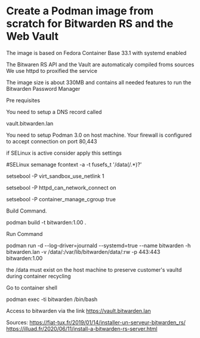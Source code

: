 # Create a Podman image from scratch for Bitwarden RS and the Web Vault

The image is based on Fedora Container Base 33.1 with systemd enabled

The Bitwaren RS API and the Vault are automaticaly compiled  froms sources
We use httpd to proxified the service

The image size is about 330MB and contains all needed features to run the Bitwarden Password Manager

Pre requisites

You need to setup a DNS record called 

vault.bitwarden.lan

You need to setup Podman 3.0 on host machine.
Your firewall is configured to accept connection on port 80,443

if SELinux is active consider apply this settings

#SELinux
semanage fcontext -a -t fusefs_t '/data(/.*)?'

setsebool -P virt_sandbox_use_netlink 1

setsebool -P httpd_can_network_connect on

setsebool -P container_manage_cgroup true

Build Command.

podman build -t bitwarden:1.00 .

Run Command

podman run -d --log-driver=journald --systemd=true --name bitwarden -h bitwarden.lan  -v /data/:/var/lib/bitwarden/data/:rw -p 443:443 bitwarden:1.00

the /data must exist on the host machine to preserve customer's vaultd during container recycling

Go to container shell

podman exec -ti bitwarden /bin/bash

Access to bitwarden via the link
https://vault.bitwarden.lan


Sources:
https://fiat-tux.fr/2019/01/14/installer-un-serveur-bitwarden_rs/
https://illuad.fr/2020/06/11/install-a-bitwarden-rs-server.html

